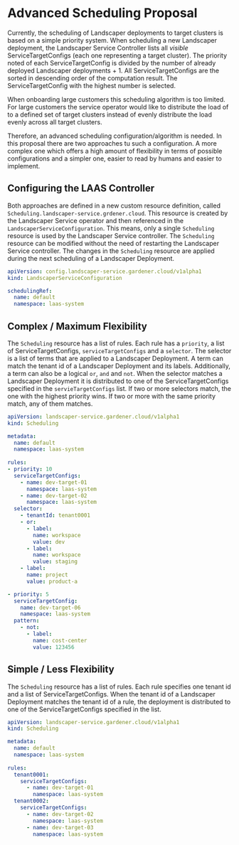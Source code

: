 # Advanced Scheduling Proposal

Currently, the scheduling of Landscaper deployments to target clusters is based on a simple priority system.
When scheduling a new Landscaper deployment, the Landscaper Service Controller lists all _visible_ ServiceTargetConfigs (each one representing a target cluster).
The priority noted of each ServiceTargetConfig is divided by the number of already deployed Landscaper deployments + 1.
All ServiceTargetConfigs are the sorted in descending order of the computation result. The ServiceTargetConfig with the highest number is selected.

When onboarding large customers this scheduling algorithm is too limited. For large customers the service operator would like to distribute the load of to a defined set of target clusters
instead of evenly distribute the load evenly across all target clusters.

Therefore, an advanced scheduling configuration/algorithm is needed. 
In this proposal there are two approaches tu such a configuration. A more complex one which offers a high amount of flexibility in terms of possible configurations
and a simpler one, easier to read by humans and easier to implement.

## Configuring the LAAS Controller

Both approaches are defined in a new custom resource definition, called `Scheduling.landscaper-service.grdener.cloud`. 
This resource is created by the Landscaper Service operator and then referenced in the `LandscaperServiceConfiguration`.
This means, only a single `Scheduling` resource is used by the Landscaper Service controller.
The `Scheduling` resource can be modified without the need of restarting the Landscaper Service controller.
The changes in the `Scheduling` resource are applied during the next scheduling of a Landscaper Deployment.

```yaml
apiVersion: config.landscaper-service.gardener.cloud/v1alpha1
kind: LandscaperServiceConfiguration

schedulingRef:
  name: default
  namespace: laas-system
```

## Complex / Maximum Flexibility

The `Scheduling` resource has a list of rules.
Each rule has a `priority`, a list of ServiceTargetConfigs, `serviceTargetConfigs` and a `selector`.
The selector is a list of terms that are applied to a Landscaper Deployment. A term can match the tenant id of a Landscaper Deployment
and its labels. Additionally, a term can also be a logical `or`, `and` and `not`.
When the selector matches a Landscaper Deployment it is distributed to one of the ServiceTargetConfigs specified in the `servieTargetConfigs` list.
If two or more selectors match, the one with the highest priority wins. If two or more with the same priority match, any of them matches.

```yaml
apiVersion: landscaper-service.gardener.cloud/v1alpha1
kind: Scheduling

metadata:
  name: default
  namespace: laas-system
  
rules:
- priority: 10
  serviceTargetConfigs:
    - name: dev-target-01
      namespace: laas-system
    - name: dev-target-02
      namespace: laas-system
  selector:
    - tenantId: tenant0001
    - or:
      - label:
        name: workspace
        value: dev
      - label:
        name: workspace
        value: staging
    - label:
      name: project
      value: product-a

- priority: 5
  serviceTargetConfig:
    name: dev-target-06
    namespace: laas-system
  pattern:
    - not:
      - label:
        name: cost-center
        value: 123456
```

## Simple / Less Flexibility

The `Scheduling` resource has a list of rules.
Each rule specifies one tenant id and a list of ServiceTargetConfigs.
When the tenant id of a Landscaper Deployment matches the tenant id of a rule, the deployment is distributed to one of
the ServiceTargetConfigs specified in the list.

```yaml
apiVersion: landscaper-service.gardener.cloud/v1alpha1
kind: Scheduling

metadata:
  name: default
  namespace: laas-system
  
rules:
  tenant0001:
    serviceTargetConfigs:
      - name: dev-target-01
        namespace: laas-system
  tenant0002:
    serviceTargetConfigs:
      - name: dev-target-02
        namespace: laas-system
      - name: dev-target-03
        namespace: laas-system
```
